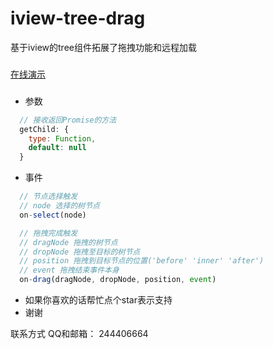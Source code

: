 # iview-tree-drag
基于iview的tree组件拓展了拖拽功能和远程加载

###
[在线演示](https://flywor.github.io/iview-tree-drag/dist/index.html " 在线演示")

###
* 参数
```javascript
  // 接收返回Promise的方法
  getChild: {
    type: Function,
    default: null
  }
```

* 事件
```javascript
  // 节点选择触发
  // node 选择的树节点
  on-select(node)
```
```javascript
  // 拖拽完成触发
  // dragNode 拖拽的树节点
  // dropNode 拖拽至目标的树节点
  // position 拖拽到目标节点的位置('before' 'inner' 'after')
  // event 拖拽结束事件本身
  on-drag(dragNode, dropNode, position, event)
```

* 如果你喜欢的话帮忙点个star表示支持
* 谢谢

联系方式
QQ和邮箱： 244406664
